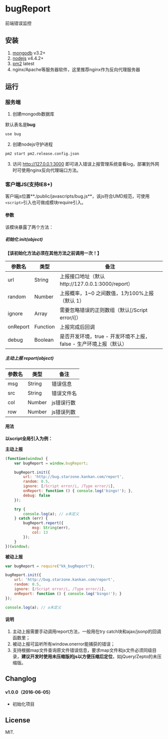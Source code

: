 # bugReport
前端错误监控

## 安装

1. [mongodb](https://www.mongodb.com/cn) v3.2+
2. [nodejs](https://nodejs.org/) v4.4.2+
3. [pm2](https://github.com/Unitech/pm2) latest
4. nginx/Apache等服务器软件，这里推荐nginx作为反向代理服务器

## 运行

### 服务端

1. 创建mongodb数据库

默认表名是**bug**

```bash
use bug
```
2. 创建nodejs守护进程

```bash
pm2 start pm2.release.config.json
```

3. 访问 http://127.0.0.1:3000 即可进入错误上报管理系统查看log，部署到外网时可使用nginx反向代理端口方法。

### 客户端JS(支持IE8+)

客户端js位置**./public/javascripts/bug.js**，该js符合UMD规范，可使用`<script>`引入也可做成模块require引入。

#### 参数

该模块暴露了两个方法：

##### 初始化 init(object)

**【该初始化方法必须在其他方法之前调用一次！】**

参数名 | 类型 | 备注
------|--------|-----------
url | String | 上报接口地址（默认http://127.0.0.1:3000/report）
random | Number | 上报概率，1~0 之间数值，1为100%上报（默认 1）
ignore | Array | 需要忽略错误的正则数组（默认[/Script error/i]）
onReport | Function | 上报完成后回调
debug | Boolean | 是否开发环境，true - 开发环境不上报，false - 生产环境上报（默认）

##### 主动上报 report(object)

参数名 | 类型 | 备注
------|--------|-----------
msg | String | 错误信息
src | String | 错误文件名
col | Number | js错误行数
row | Number | js错误列数

#### 用法

**以script全局引入为例：**

**主动上报**

``` javascript
(function(window) {
	var bugReport = window.bugReport;

	bugReport.init({
		url: 'http://bug.starzone.kankan.com/report',
		random: 0.5,
		ignore: [/Script error/i, /Type error/i],
		onReport: function () { console.log('bingo!'); },
		debug: false
	});

	try {
		console.log(a); // a未定义
	} catch (err) {
		bugReport.report({
			msg: String(err),
			col: 13
		});
	}
})(window);
```

**被动上报**

``` javascript
var bugReport = require("kk_bugReport");

bugReport.init({
	url: 'http://bug.starzone.kankan.com/report',
	random: 0.5,
	ignore: [/Script error/i, /Type error/i],
	onReport: function () { console.log('bingo!'); }
});

console.log(a); // a未定义
```

#### 说明

1. 主动上报需要手动调用report方法，一般用在try catch块和ajax/jsonp的回调函数里；
2. 被动上报可监听所有window.onerror能捕获的错误；
3. 支持根据map文件查询原文件错误信息，要求map文件和js文件必须同级目录，**建议开发时使用未压缩版的js以方便压缩后定位**，如jQuery/Zepto的未压缩版。

## Changlog

#### v1.0.0（2016-06-05）

- 初始化项目

## License

MIT.